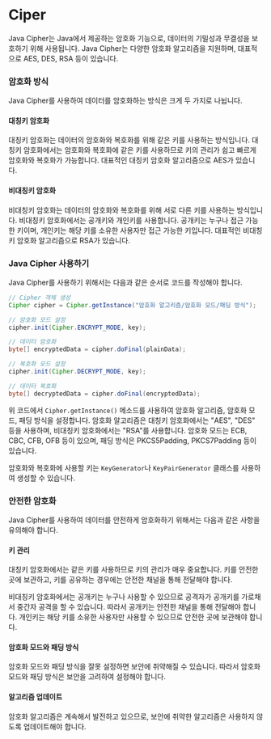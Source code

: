 # Ciper

Java Cipher는 Java에서 제공하는 암호화 기능으로, 데이터의 기밀성과 무결성을 보호하기 위해 사용됩니다. Java Cipher는 다양한 암호화 알고리즘을 지원하며, 대표적으로 AES, DES, RSA 등이 있습니다.

### 암호화 방식

Java Cipher를 사용하여 데이터를 암호화하는 방식은 크게 두 가지로 나뉩니다.

#### 대칭키 암호화

대칭키 암호화는 데이터의 암호화와 복호화를 위해 같은 키를 사용하는 방식입니다. 대칭키 암호화에서는 암호화와 복호화에 같은 키를 사용하므로 키의 관리가 쉽고 빠르게 암호화와 복호화가 가능합니다. 대표적인 대칭키 암호화 알고리즘으로 AES가 있습니다.

#### 비대칭키 암호화

비대칭키 암호화는 데이터의 암호화와 복호화를 위해 서로 다른 키를 사용하는 방식입니다. 비대칭키 암호화에서는 공개키와 개인키를 사용합니다. 공개키는 누구나 접근 가능한 키이며, 개인키는 해당 키를 소유한 사용자만 접근 가능한 키입니다. 대표적인 비대칭키 암호화 알고리즘으로 RSA가 있습니다.

### Java Cipher 사용하기

Java Cipher를 사용하기 위해서는 다음과 같은 순서로 코드를 작성해야 합니다.

```java
// Cipher 객체 생성
Cipher cipher = Cipher.getInstance("암호화 알고리즘/암호화 모드/패딩 방식");

// 암호화 모드 설정
cipher.init(Cipher.ENCRYPT_MODE, key);

// 데이터 암호화
byte[] encryptedData = cipher.doFinal(plainData);

// 복호화 모드 설정
cipher.init(Cipher.DECRYPT_MODE, key);

// 데이터 복호화
byte[] decryptedData = cipher.doFinal(encryptedData);

```

위 코드에서 `Cipher.getInstance()` 메소드를 사용하여 암호화 알고리즘, 암호화 모드, 패딩 방식을 설정합니다. 암호화 알고리즘은 대칭키 암호화에서는 "AES", "DES" 등을 사용하며, 비대칭키 암호화에서는 "RSA"를 사용합니다. 암호화 모드는 ECB, CBC, CFB, OFB 등이 있으며, 패딩 방식은 PKCS5Padding, PKCS7Padding 등이 있습니다.

암호화와 복호화에 사용할 키는 `KeyGenerator`나 `KeyPairGenerator` 클래스를 사용하여 생성할 수 있습니다.

### 안전한 암호화

Java Cipher를 사용하여 데이터를 안전하게 암호화하기 위해서는 다음과 같은 사항을 유의해야 합니다.

#### 키 관리

대칭키 암호화에서는 같은 키를 사용하므로 키의 관리가 매우 중요합니다. 키를 안전한 곳에 보관하고, 키를 공유하는 경우에는 안전한 채널을 통해 전달해야 합니다.

비대칭키 암호화에서는 공개키는 누구나 사용할 수 있으므로 공격자가 공개키를 가로채서 중간자 공격을 할 수 있습니다. 따라서 공개키는 안전한 채널을 통해 전달해야 합니다. 개인키는 해당 키를 소유한 사용자만 사용할 수 있으므로 안전한 곳에 보관해야 합니다.

#### 암호화 모드와 패딩 방식

암호화 모드와 패딩 방식을 잘못 설정하면 보안에 취약해질 수 있습니다. 따라서 암호화 모드와 패딩 방식은 보안을 고려하여 설정해야 합니다.

#### 알고리즘 업데이트

암호화 알고리즘은 계속해서 발전하고 있으므로, 보안에 취약한 알고리즘은 사용하지 않도록 업데이트해야 합니다.
